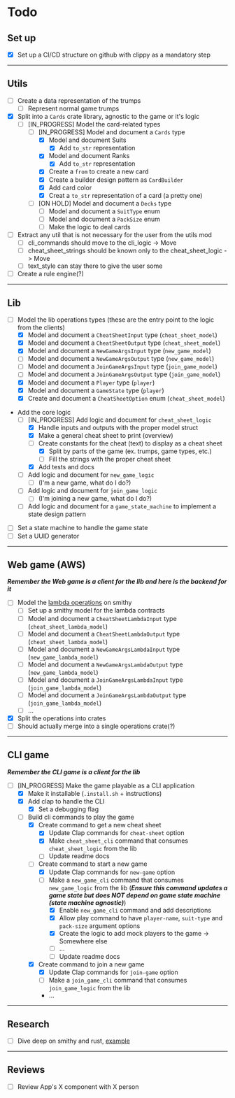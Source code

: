 # Todo

## Set up
- [x] Set up a CI/CD structure on github with clippy as a mandatory step

---

## Utils
- [ ] Create a data representation of the trumps
  - [ ] Represent normal game trumps
- [x] Split into a `Cards` crate library, agnostic to the game or it's logic
  - [ ] [IN_PROGRESS] Model the card-related types
    - [ ] [IN_PROGRESS] Model and document a `Cards` type
      - [x] Model and document Suits
        - [x]  Add `to_str` representation
      - [x] Model and document Ranks
        - [x]  Add `to_str` representation
      - [x] Create a `from` to create a new card
      - [x] Create a builder design pattern as `CardBuilder`
      - [x] Add card color
      - [x] Creat a `to_str` representation of a card (a pretty one)
    - [ ] [ON HOLD] Model and document a `Decks` type
      - [ ] Model and document a `SuitType` enum
      - [ ] Model and document a `PackSize` enum
      - [ ] Make the logic to deal cards
- [ ] Extract any util that is not necessary for the user from the utils mod
  - [ ] cli_commands should move to the cli_logic -> Move
  - [ ] cheat_sheet_strings should be known only to the cheat_sheet_logic -> Move
  - [ ] text_style can stay there to give the user some 
- [ ] Create a rule engine(?)

---
## Lib
- [ ] Model the lib operations types (these are the entry point to the logic from the clients)
  - [x] Model  and document a `CheatSheetInput` type (`cheat_sheet_model`)
  - [x] Model  and document a `CheatSheetOutput` type  (`cheat_sheet_model`)
  - [x] Model  and document a `NewGameArgsInput` type  (`new_game_model`)
  - [ ] Model  and document a `NewGameArgsOutput` type  (`new_game_model`)
  - [ ] Model  and document a `JoinGameArgsInput` type  (`join_game_model`)
  - [ ] Model  and document a `JoinGameArgsOutput` type  (`join_game_model`)
  - [x] Model  and document a `Player` type (`player`)
  - [x] Model  and document a `GameState` type (`player`)
  - [x] Create and document a `CheatSheetOption` enum (`cheat_sheet_model`)
- Add the core logic
  - [ ] [IN_PROGRESS] Add logic and document for `cheat_sheet_logic`
    - [x] Handle inputs and outputs with the proper model struct
    - [x] Make a general cheat sheet to print (overview)
    - [ ] Create constants for the cheat (text) to display as a cheat sheet
      - [x] Split by parts of the game (ex. trumps, game types, etc.)
      - [ ] Fill the strings with the proper cheat sheet
    - [x] Add tests and docs
  - [ ] Add logic and document for `new_game_logic`
    - [ ] (I'm a new game, what do I do?)
  - [ ] Add logic and document for `join_game_logic`
    - [ ] (I'm joining a new game, what do I do?)
  - [ ] Add logic and document for a `game_state_machine` to implement a state design pattern
- [ ] Set a state machine to handle the game state
- [ ] Set a UUID generator

---

## Web game (AWS)

***Remember the Web game is a client for the lib and here is the backend for it***

- [ ] Model the [lambda operations](https://github.com/Rbatistab/dopplekopf-cdk/blob/main/docs/ARCHITECTURE_AND_DESIGN.md?plain=1#L68-L73) on smithy
  - [ ] Set up a smithy model for the lambda contracts
  - [ ] Model  and document a `CheatSheetLambdaInput` type (`cheat_sheet_lambda_model`)
  - [ ] Model  and document a `CheatSheetLambdaOutput` type  (`cheat_sheet_lambda_model`)
  - [ ] Model  and document a `NewGameArgsLambdaInput` type  (`new_game_lambda_model`)
  - [ ] Model  and document a `NewGameArgsLambdaOutput` type  (`new_game_lambda_model`)
  - [ ] Model  and document a `JoinGameArgsLambdaInput` type  (`join_game_lambda_model`)
  - [ ] Model  and document a `JoinGameArgsLambdaOutput` type  (`join_game_lambda_model`)
  - [ ] ...
- [x] Split the operations into crates
- [ ] Should actually merge into a single operations crate(?)

---

## CLI game

***Remember the CLI game is a client for the lib***

- [ ] [IN_PROGRESS] Make the game playable as a CLI application
  - [x] Make it installable (`.install.sh` + instructions)
  - [x] Add clap to handle the CLI
    - [x] Set a debugging flag
  - [ ] Build cli commands to play the game
    - [x] Create command to get a new cheat sheet
      - [x] Update Clap commands for `cheat-sheet` option
      - [x] Make `cheat_sheet_cli` command that consumes `cheat_sheet_logic` from the lib
      - [ ] Update readme docs
    - [ ] Create command to start a new game
      - [x] Update Clap commands for `new-game` option
      - [ ] Make a `new_game_cli` command that consumes `new_game_logic` from the lib (***Ensure this command updates a game state but does NOT depend on game state machine (state machine agnostic)***)
        - [x] Enable `new_game_cli` command and add descriptions
        - [x] Allow play command to have `player-name`, `suit-type` and `pack-size` argument options
        - [x] Create the logic to add mock players to the game -> Somewhere else
        - [ ] ...
        - [ ] Update readme docs
    - [x] Create command to join a new game
      - [x] Update Clap commands for `join-game` option
      - [ ] Make a `join_game_cli` command that consumes `join_game_logic` from the lib
      - ...

---

## Research

- [ ] Dive deep on smithy and rust, [example](https://github.com/david-perez/smithy-rs-lambda-cdk/tree/master)

---

## Reviews

- [ ] Review App's X component with X person

